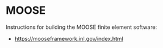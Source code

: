 # MOOSE

Instructions for building the MOOSE finite element software:

- https://mooseframework.inl.gov/index.html

  
